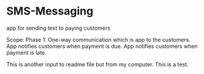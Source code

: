 # SMS-Messaging
app for sending text to paying customers

Scope: 
Phase 1: One-way communication which is app to the customers. 
App notifies customers when payment is due. 
App notifies customers when payment is late. 

This is another input to readme file but from my computer. This is a test. 


